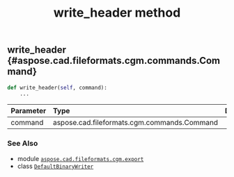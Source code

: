 ﻿---
title: write_header method
second_title: Aspose.CAD for Python via .NET API References
description: 
type: docs
weight: 170
url: /python-net/aspose.cad.fileformats.cgm.export/defaultbinarywriter/write_header/
is_root: false
---

## write_header {#aspose.cad.fileformats.cgm.commands.Command}





```python
def write_header(self, command):
    ...
```


| Parameter | Type | Description |
| :- | :- | :- |
| command | aspose.cad.fileformats.cgm.commands.Command |  |



### See Also
* module [`aspose.cad.fileformats.cgm.export`](../../)
* class [`DefaultBinaryWriter`](/cad/python-net/aspose.cad.fileformats.cgm.export/defaultbinarywriter)
